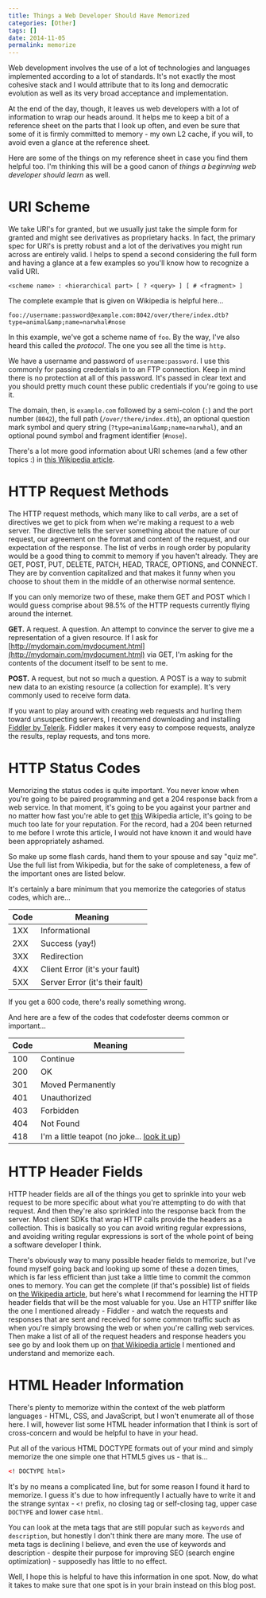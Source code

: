 ```yaml
---
title: Things a Web Developer Should Have Memorized
categories: [Other]
tags: []
date: 2014-11-05
permalink: memorize
---
```


Web development involves the use of a lot of technologies and languages implemented according to a lot of standards. It&#39;s not exactly the most cohesive stack and I would attribute that to its long and democratic evolution as well as its very broad acceptance and implementation.

At the end of the day, though, it leaves us web developers with a lot of information to wrap our heads around. It helps me to keep a bit of a reference sheet on the parts that I look up often, and even be sure that some of it is firmly committed to memory - my own L2 cache, if you will, to avoid even a glance at the reference sheet.

Here are some of the things on my reference sheet in case you find them helpful too. I&#39;m thinking this will be a good canon of _things a beginning web developer should learn_ as well.

# URI Scheme
We take URI&#39;s for granted, but we usually just take the simple form for granted and might see derivatives as proprietary hacks. In fact, the primary spec for URI&#39;s is pretty robust and a lot of the derivatives you might run across are entirely valid. I helps to spend a second considering the full form and having a glance at a few examples so you&#39;ll know how to recognize a valid URI.

```
<scheme name> : <hierarchical part> [ ? <query> ] [ # <fragment> ]
```

The complete example that is given on Wikipedia is helpful here...

```
foo://username:password@example.com:8042/over/there/index.dtb?type=animal&amp;name=narwhal#nose
```

In this example, we&#39;ve got a scheme name of `foo`. By the way, I&#39;ve also heard this called the _protocol_. The one you see all the time is `http`.

We have a username and password of `username:password`. I use this commonly for passing credentials in to an FTP connection. Keep in mind there is no protection at all of this password. It&#39;s passed in clear text and you should pretty much count these public credentials if you&#39;re going to use it.

The domain, then, is `example.com` followed by a semi-colon (`:`) and the port number (`8042`), the full path (`/over/there/index.dtb`), an optional question mark symbol and query string (`?type=animal&amp;name=narwhal`), and an optional pound symbol and fragment identifier (`#nose`).

There&#39;s a lot more good information about URI schemes (and a few other topics :) in [this Wikipedia article](http://en.wikipedia.org/wiki/URI_scheme).

# HTTP Request Methods
The HTTP request methods, which many like to call _verbs_, are a set of directives we get to pick from when we&#39;re making a request to a web server. The directive tells the server something about the nature of our request, our agreement on the format and content of the request, and our expectation of the response. The list of verbs in rough order by popularity would be a good thing to commit to memory if you haven&#39;t already. They are GET, POST, PUT, DELETE, PATCH, HEAD, TRACE, OPTIONS, and CONNECT. They are by convention capitalized and that makes it funny when you choose to shout them in the middle of an otherwise normal sentence.

If you can only memorize two of these, make them GET and POST which I would guess comprise about 98.5% of the HTTP requests currently flying around the internet.

**GET.** A request. A question. An attempt to convince the server to give me a representation of a given resource. If I ask for [http://mydomain.com/mydocument.html](http://mydomain.com/mydocument.html) via GET, I&#39;m asking for the contents of the document itself to be sent to me.

**POST.** A request, but not so much a question. A POST is a way to submit new data to an existing resource (a collection for example). It&#39;s very commonly used to receive form data.

If you want to play around with creating web requests and hurling them toward unsuspecting servers, I recommend downloading and installing [Fiddler by Telerik](http://telerik.com/fiddler). Fiddler makes it very easy to compose requests, analyze the results, replay requests, and tons more.

# HTTP Status Codes
Memorizing the status codes is quite important. You never know when you&#39;re going to be paired programming and get a 204 response back from a web service. In that moment, it&#39;s going to be you against your partner and no matter how fast you&#39;re able to get [this](http://en.wikipedia.org/wiki/List_of_HTTP_status_codes) Wikipedia article, it&#39;s going to be much too late for your reputation. For the record, had a 204 been returned to me before I wrote this article, I would not have known it and would have been appropriately ashamed.

So make up some flash cards, hand them to your spouse and say &quot;quiz me&quot;. Use the full list from Wikipedia, but for the sake of completeness, a few of the important ones are listed below.

It&#39;s certainly a bare minimum that you memorize the categories of status codes, which are...

Code | Meaning
--- | ---
1XX | Informational
2XX | Success (yay!)
3XX | Redirection
4XX | Client Error (it&#39;s your fault)
5XX | Server Error (it&#39;s their fault)

If you get a 600 code, there&#39;s really something wrong.

And here are a few of the codes that codefoster deems common or important...

Code | Meaning
--- | ---
100 | Continue
200 | OK
301 | Moved Permanently
401 | Unauthorized
403 | Forbidden
404 | Not Found
418 | I&#39;m a little teapot (no joke... [look it up](https://en.wikipedia.org/wiki/List_of_HTTP_status_codes))

# HTTP Header Fields
HTTP header fields are all of the things you get to sprinkle into your web request to be more specific about what you&#39;re attempting to do with that request. And then they&#39;re also sprinkled into the response back from the server. Most client SDKs that wrap HTTP calls provide the headers as a collection. This is basically so you can avoid writing regular expressions, and avoiding writing regular expressions is sort of the whole point of being a software developer I think.

There&#39;s obviously way to many possible header fields to memorize, but I&#39;ve found myself going back and looking up some of these a dozen times, which is far less efficient than just take a little time to commit the common ones to memory. You can get the complete (if that&#39;s possible) list of fields on [the Wikipedia article](http://en.wikipedia.org/wiki/List_of_HTTP_header_fields), but here&#39;s what I recommend for learning the HTTP header fields that will be the most valuable for you. Use an HTTP sniffer like the one I mentioned already - Fiddler - and watch the requests and responses that are sent and received for some common traffic such as when you&#39;re simply browsing the web or when you&#39;re calling web services. Then make a list of all of the request headers and response headers you see go by and look them up on [that Wikipedia article](http://en.wikipedia.org/wiki/List_of_HTTP_header_fields) I mentioned and understand and memorize each.

# HTML Header Information
There&#39;s plenty to memorize within the context of the web platform languages - HTML, CSS, and JavaScript, but I won&#39;t enumerate all of those here. I will, however list some HTML header information that I think is sort of cross-concern and would be helpful to have in your head.

Put all of the various HTML DOCTYPE formats out of your mind and simply memorize the one simple one that HTML5 gives us - that is...

``` html
<! DOCTYPE html>
```

It&#39;s by no means a complicated line, but for some reason I found it hard to memorize. I guess it&#39;s due to how infrequently I actually have to write it and the strange syntax - `<!` prefix, no closing tag or self-closing tag, upper case `DOCTYPE` and lower case `html`.

You can look at the meta tags that are still popular such as `keywords` and `description`, but honestly I don&#39;t think there are many more. The use of meta tags is declining I believe, and even the use of keywords and description - despite their purpose for improving SEO (search engine optimization) - supposedly has little to no effect.

Well, I hope this is helpful to have this information in one spot. Now, do what it takes to make sure that one spot is in your brain instead on this blog post.